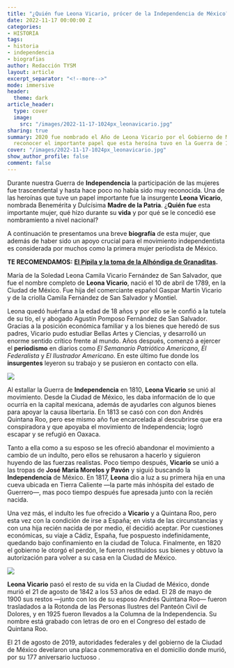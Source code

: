 ```yaml
---
title: "¿Quién fue Leona Vicario, prócer de la Independencia de México?"
date: 2022-11-17 00:00:00 Z
categories:
- HISTORIA
tags:
- historia
- independencia
- biografias
author: Redacción TYSM
layout: article
excerpt_separator: "<!--more-->"
mode: immersive
header:
  theme: dark
article_header:
  type: cover
  image:
    src: "/images/2022-11-17-1024px_leonavicario.jpg"
sharing: true
summary: 2020 fue nombrado el Año de Leona Vicario por el Gobierno de México, para
  reconocer el importante papel que esta heroína tuvo en la Guerra de Independencia
cover: "/images/2022-11-17-1024px_leonavicario.jpg"
show_author_profile: false
comment: false
---
```


Durante nuestra Guerra de **Independencia** la participación de las mujeres fue trascendental y hasta hace poco no había sido muy reconocida. Una de las heroínas que tuve un papel importante fue la insurgente **Leona Vicario**, nombrada Benemérita y Dulcísima **Madre de la Patria**. ¿**Quién fue** esta importante mujer, qué hizo durante su **vida** y por qué se le concedió ese nombramiento a nivel nacional?

A continuación te presentamos una breve **biografía** de esta mujer, que además de haber sido un apoyo crucial para el movimiento independentista es considerada por muchos como la primera mujer periodista de México.

**TE RECOMENDAMOS:** [**El Pípila y la toma de la Alhóndiga de Granaditas**](https://blog.tonoysumariachi.com/historia/2022/07/28/el-pipila-y-la-toma-de-la-alhondiga-de-granaditas.html)**.**

María de la Soledad Leona Camila Vicario Fernández de San Salvador, que fue el nombre completo de **Leona Vicario**, nació el 10 de abril de 1789, en la Ciudad de México. Fue hija del comerciante español Gaspar Martín Vicario y de la criolla Camila Fernández de San Salvador y Montiel.

Leona quedó huérfana a la edad de 18 años y por ello se le confió a la tutela de su tío, el y abogado Agustín Pomposo Fernández de San Salvador. Gracias a la posición económica familiar y a los bienes que heredó de sus padres, Vicario pudo estudiar Bellas Artes y Ciencias, y desarrolló un enorme sentido crítico frente al mundo. Años después, comenzó a ejercer el **periodismo** en diarios como _El Semanario Patriótico Americano_, _El Federalista_ y _El Ilustrador Americano_. En este último fue donde los **insurgentes** leyeron su trabajo y se pusieron en contacto con ella.

![](https://upload.wikimedia.org/wikipedia/commons/1/15/Leona_Vicario_Joven.jpg)

Al estallar la Guerra de **Independencia** en 1810, **Leona Vicario** se unió al movimiento. Desde la Ciudad de México, les daba información de lo que ocurría en la capital mexicana, además de ayudarles con algunos bienes para apoyar la causa libertaria. En 1813 se casó con con don Andrés Quintana Roo, pero ese mismo año fue encarcelada al descubrirse que era conspiradora y que apoyaba el movimiento de Independencia; logró escapar y se refugió en Oaxaca.

Tanto a ella como a su esposo se les ofreció abandonar el movimiento a cambio de un indulto, pero ellos se rehusaron a hacerlo y siguieron huyendo de las fuerzas realistas. Poco tiempo después, **Vicario** se unió a las tropas de **José María Morelos y Pavón** y siguió buscando la **Independencia** de México. En 1817, **Leona** dio a luz a su primera hija en una cueva ubicada en Tierra Caliente —la parte más inhóspita del estado de Guerrero—, mas poco tiempo después fue apresada junto con la recién nacida.

Una vez más, el indulto les fue ofrecido a **Vicario** y a Quintana Roo, pero esta vez con la condición de irse a España; en vista de las circunstancias y con una hija recién nacida de por medio, él decidió aceptar. Por cuestiones económicas, su viaje a Cádiz, España, fue pospuesto indefinidamente, quedando bajo confinamiento en la ciudad de Toluca. Finalmente, en 1820 el gobierno le otorgó el perdón, le fueron restituidos sus bienes y obtuvo la autorización para volver a su casa en la Ciudad de México.

![](https://upload.wikimedia.org/wikipedia/commons/thumb/0/09/Casa_de_Leona_Vicario_2012-09-06_19-38-46.jpg/1024px-Casa_de_Leona_Vicario_2012-09-06_19-38-46.jpg)

**Leona Vicario** pasó el resto de su vida en la Ciudad de México, donde murió el 21 de agosto de 1842 a los 53 años de edad. El 28 de mayo de 1900 sus restos —junto con los de su esposo Andrés Quintana Roo— fueron trasladados a la Rotonda de las Personas Ilustres del Panteón Civil de Dolores, y en 1925 fueron llevados a la Columna de la Independencia. Su nombre está grabado con letras de oro en el Congreso del estado de Quintana Roo.

El 21 de agosto de 2019, autoridades federales y del gobierno de la Ciudad de México develaron una placa conmemorativa en el domicilio donde murió, por su 177 aniversario luctuoso .
